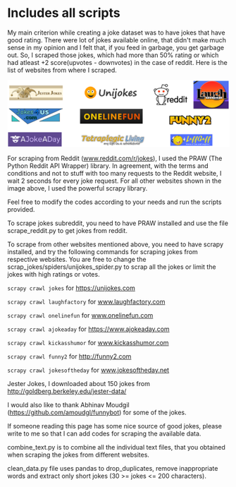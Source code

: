 # Includes all scripts 

My main criterion while creating a joke dataset was to have jokes that have good rating. There were lot of jokes available online, that didn't make much sense in my opinion and I felt that, if you feed in garbage, you get garbage out. So, I scraped those jokes, which had more than 50% rating or which had atleast +2 score(upvotes - downvotes) in the case of reddit. Here is the list of websites from where I scraped. 

![Alt text](joke_sources.png "Joke_Sources")

For scraping from Reddit (www.reddit.com/r/jokes), I used the PRAW (The Python Reddit API Wrapper) library. In agreement, with the terms and conditions and not to stuff with too many requests to the Reddit website, I wait 2 seconds for every joke request. For all other websites shown in the image above, I used the powerful scrapy library. 

Feel free to modify the codes according to your needs and run the scripts provided.

To scrape jokes subreddit, you need to have PRAW installed and use the file scrape_reddit.py to get jokes from reddit.

To scrape from other websites mentioned above, you need to have scrapy installed, and try the following commands for scraping jokes from respective websites. You are free to change the scrap_jokes/spiders/unijokes_spider.py to scrap all the jokes or limit the jokes with high ratings or votes. 

`scrapy crawl jokes` for https://unijokes.com 

`scrapy crawl laughfactory` for www.laughfactory.com

`scrapy crawl onelinefun` for www.onelinefun.com

`scrapy crawl ajokeaday` for https://www.ajokeaday.com

`scrapy crawl kickasshumor` for www.kickasshumor.com

`scrapy crawl funny2` for http://funny2.com

`scrapy crawl jokesoftheday` for www.jokesoftheday.net

Jester Jokes, I downloaded about 150 jokes from http://goldberg.berkeley.edu/jester-data/

I would also like to thank Abhinav Moudgil (https://github.com/amoudgl/funnybot) for some of the jokes. 

If someone reading this page has some nice source of good jokes, please write to me so that I can add codes for scraping the available data.

combine_text.py is to combine all the individual text files, that you obtained when scraping the jokes from different websites.

clean_data.py file uses pandas to drop_duplicates, remove inappropriate words and extract only short jokes (30 >= jokes <= 200 characters).
